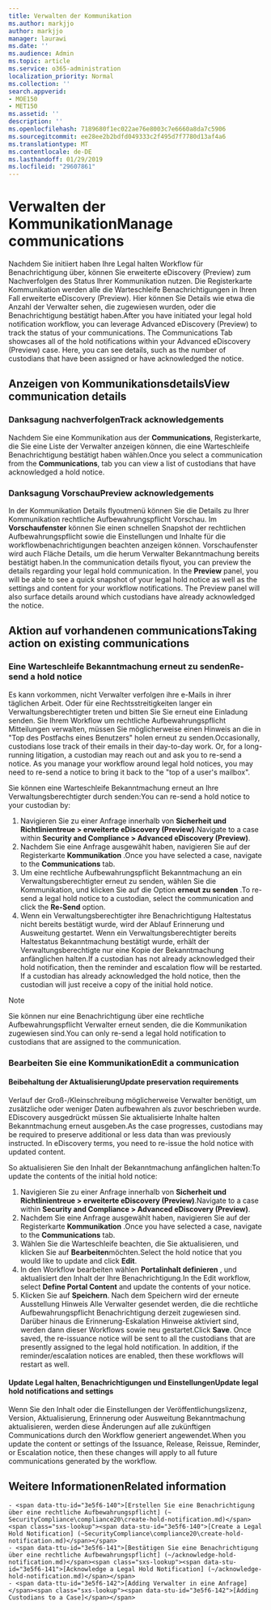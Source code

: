 ```yaml
---
title: Verwalten der Kommunikation
ms.author: markjjo
author: markjjo
manager: laurawi
ms.date: ''
ms.audience: Admin
ms.topic: article
ms.service: o365-administration
localization_priority: Normal
ms.collection: ''
search.appverid:
- MOE150
- MET150
ms.assetid: ''
description: ''
ms.openlocfilehash: 7189680f1ec022ae76e8003c7e6660a8da7c5906
ms.sourcegitcommit: ee28ee2b2bdfd049333c2f495d7f7780d13af4a6
ms.translationtype: MT
ms.contentlocale: de-DE
ms.lasthandoff: 01/29/2019
ms.locfileid: "29607861"
---
```

# <a name="manage-communications"></a><span data-ttu-id="3e5f6-102">Verwalten der Kommunikation</span><span class="sxs-lookup"><span data-stu-id="3e5f6-102">Manage communications</span></span>

<span data-ttu-id="3e5f6-p101">Nachdem Sie initiiert haben Ihre Legal halten Workflow für Benachrichtigung über, können Sie erweiterte eDiscovery (Preview) zum Nachverfolgen des Status Ihrer Kommunikation nutzen. Die Registerkarte Kommunikation werden alle die Warteschleife Benachrichtigungen in Ihren Fall erweiterte eDiscovery (Preview). Hier können Sie Details wie etwa die Anzahl der Verwalter sehen, die zugewiesen wurden, oder die Benachrichtigung bestätigt haben.</span><span class="sxs-lookup"><span data-stu-id="3e5f6-p101">After you have initiated your legal hold notification workflow, you can leverage  Advanced eDiscovery (Preview) to track the status of your communications. The Communications Tab showcases all of the hold notifications within your Advanced eDiscovery (Preview) case. Here, you can see details, such as the number of custodians that have been assigned or have acknowledged the notice.</span></span>

## <a name="view-communication-details"></a><span data-ttu-id="3e5f6-106">Anzeigen von Kommunikationsdetails</span><span class="sxs-lookup"><span data-stu-id="3e5f6-106">View communication details</span></span>

### <a name="track-acknowledgements"></a><span data-ttu-id="3e5f6-107">Danksagung nachverfolgen</span><span class="sxs-lookup"><span data-stu-id="3e5f6-107">Track acknowledgements</span></span>

<span data-ttu-id="3e5f6-108">Nachdem Sie eine Kommunikation aus der **Communications**, Registerkarte, die Sie eine Liste der Verwalter anzeigen können, die eine Warteschleife Benachrichtigung bestätigt haben wählen.</span><span class="sxs-lookup"><span data-stu-id="3e5f6-108">Once you select a communication from the **Communications**, tab you can view a list of custodians that have acknowledged a hold notice.</span></span> 

### <a name="preview-acknowledgements"></a><span data-ttu-id="3e5f6-109">Danksagung Vorschau</span><span class="sxs-lookup"><span data-stu-id="3e5f6-109">Preview acknowledgements</span></span>

<span data-ttu-id="3e5f6-p102">In der Kommunikation Details flyoutmenü können Sie die Details zu Ihrer Kommunikation rechtliche Aufbewahrungspflicht Vorschau. Im **Vorschaufenster** können Sie einen schnellen Snapshot der rechtlichen Aufbewahrungspflicht sowie die Einstellungen und Inhalte für die workflowbenachrichtigungen beachten anzeigen können. Vorschaufenster wird auch Fläche Details, um die herum Verwalter Bekanntmachung bereits bestätigt haben.</span><span class="sxs-lookup"><span data-stu-id="3e5f6-p102">In the communication details flyout, you can preview the details regarding your legal hold communication. In the **Preview** panel, you will be able to see a quick snapshot of your legal hold notice as well as the settings and content for your workflow notifications. The Preview panel will also surface details around which custodians have already acknowledged the notice.</span></span>

## <a name="taking-action-on-existing-communications"></a><span data-ttu-id="3e5f6-113">Aktion auf vorhandenen communications</span><span class="sxs-lookup"><span data-stu-id="3e5f6-113">Taking action on existing communications</span></span>

### <a name="re-send-a-hold-notice"></a><span data-ttu-id="3e5f6-114">Eine Warteschleife Bekanntmachung erneut zu senden</span><span class="sxs-lookup"><span data-stu-id="3e5f6-114">Re-send a hold notice</span></span>

<span data-ttu-id="3e5f6-p103">Es kann vorkommen, nicht Verwalter verfolgen ihre e-Mails in ihrer täglichen Arbeit. Oder für eine Rechtsstreitigkeiten langer ein Verwaltungsberechtigter treten und bitten Sie Sie erneut eine Einladung senden. Sie Ihrem Workflow um rechtliche Aufbewahrungspflicht Mitteilungen verwalten, müssen Sie möglicherweise einen Hinweis an die in "Top des Postfachs eines Benutzers" holen erneut zu senden.</span><span class="sxs-lookup"><span data-stu-id="3e5f6-p103">Occasionally, custodians lose track of their emails in their day-to-day work. Or, for a long-running litigation, a custodian may reach out and ask you to re-send a notice. As you manage your workflow around legal hold notices, you may need to re-send a notice to bring it back to the "top of a user's mailbox".</span></span>

<span data-ttu-id="3e5f6-118">Sie können eine Warteschleife Bekanntmachung erneut an Ihre Verwaltungsberechtigter durch senden:</span><span class="sxs-lookup"><span data-stu-id="3e5f6-118">You can re-send a hold notice to your custodian by:</span></span>
1. <span data-ttu-id="3e5f6-119">Navigieren Sie zu einer Anfrage innerhalb von **Sicherheit und Richtlinientreue > erweiterte eDiscovery (Preview)**.</span><span class="sxs-lookup"><span data-stu-id="3e5f6-119">Navigate to a case within **Security and Compliance > Advanced eDiscovery (Preview)**.</span></span>
2. <span data-ttu-id="3e5f6-120">Nachdem Sie eine Anfrage ausgewählt haben, navigieren Sie auf der Registerkarte **Kommunikation** .</span><span class="sxs-lookup"><span data-stu-id="3e5f6-120">Once you have selected a case, navigate to the **Communications** tab.</span></span>
3. <span data-ttu-id="3e5f6-121">Um eine rechtliche Aufbewahrungspflicht Bekanntmachung an ein Verwaltungsberechtigter erneut zu senden, wählen Sie die Kommunikation, und klicken Sie auf die Option **erneut zu senden** .</span><span class="sxs-lookup"><span data-stu-id="3e5f6-121">To re-send a legal hold notice to a custodian, select the communication and click the **Re-Send** option.</span></span>
4. <span data-ttu-id="3e5f6-p104">Wenn ein Verwaltungsberechtigter ihre Benachrichtigung Haltestatus nicht bereits bestätigt wurde, wird der Ablauf Erinnerung und Ausweitung gestartet. Wenn ein Verwaltungsberechtigter bereits Haltestatus Bekanntmachung bestätigt wurde, erhält der Verwaltungsberechtigte nur eine Kopie der Bekanntmachung anfänglichen halten.</span><span class="sxs-lookup"><span data-stu-id="3e5f6-p104">If a custodian has not already acknowledged their hold notification, then the reminder and escalation flow will be restarted. If a custodian has already acknowledged the hold notice, then the custodian will just receive a copy of the initial hold notice.</span></span>

> [!NOTE]
> <span data-ttu-id="3e5f6-124">Sie können nur eine Benachrichtigung über eine rechtliche Aufbewahrungspflicht Verwalter erneut senden, die die Kommunikation zugewiesen sind.</span><span class="sxs-lookup"><span data-stu-id="3e5f6-124">You can only re-send a legal hold notification to custodians that are assigned to the communication.</span></span> 

### <a name="edit-a-communication"></a><span data-ttu-id="3e5f6-125">Bearbeiten Sie eine Kommunikation</span><span class="sxs-lookup"><span data-stu-id="3e5f6-125">Edit a communication</span></span>

#### <a name="update-preservation-requirements"></a><span data-ttu-id="3e5f6-126">Beibehaltung der Aktualisierung</span><span class="sxs-lookup"><span data-stu-id="3e5f6-126">Update preservation requirements</span></span>
  
<span data-ttu-id="3e5f6-p105">Verlauf der Groß-/Kleinschreibung möglicherweise Verwalter benötigt, um zusätzliche oder weniger Daten aufbewahren als zuvor beschrieben wurde. EDiscovery ausgedrückt müssen Sie aktualisierte Inhalte halten Bekanntmachung erneut ausgeben.</span><span class="sxs-lookup"><span data-stu-id="3e5f6-p105">As the case progresses, custodians may be required to preserve additional or less data than was previously instructed. In eDiscovery terms, you need to re-issue the hold notice with updated content.</span></span>

<span data-ttu-id="3e5f6-129">So aktualisieren Sie den Inhalt der Bekanntmachung anfänglichen halten:</span><span class="sxs-lookup"><span data-stu-id="3e5f6-129">To update the contents of the initial hold notice:</span></span>

1. <span data-ttu-id="3e5f6-130">Navigieren Sie zu einer Anfrage innerhalb von **Sicherheit und Richtlinientreue > erweiterte eDiscovery (Preview)**.</span><span class="sxs-lookup"><span data-stu-id="3e5f6-130">Navigate to a case within **Security and Compliance > Advanced eDiscovery (Preview)**.</span></span>
2. <span data-ttu-id="3e5f6-131">Nachdem Sie eine Anfrage ausgewählt haben, navigieren Sie auf der Registerkarte **Kommunikation** .</span><span class="sxs-lookup"><span data-stu-id="3e5f6-131">Once you have selected a case, navigate to the **Communications** tab.</span></span>
3. <span data-ttu-id="3e5f6-132">Wählen Sie die Warteschleife beachten, die Sie aktualisieren, und klicken Sie auf **Bearbeiten**möchten.</span><span class="sxs-lookup"><span data-stu-id="3e5f6-132">Select the hold notice that you would like to update and click **Edit**.</span></span>
4. <span data-ttu-id="3e5f6-133">In den Workflow bearbeiten wählen **Portalinhalt definieren** , und aktualisiert den Inhalt der Ihre Benachrichtigung.</span><span class="sxs-lookup"><span data-stu-id="3e5f6-133">In the Edit workflow, select **Define Portal Content** and update the contents of your notice.</span></span> 
5. <span data-ttu-id="3e5f6-p106">Klicken Sie auf **Speichern**. Nach dem Speichern wird der erneute Ausstellung Hinweis Alle Verwalter gesendet werden, die die rechtliche Aufbewahrungspflicht Benachrichtigung derzeit zugewiesen sind. Darüber hinaus die Erinnerung-Eskalation Hinweise aktiviert sind, werden dann dieser Workflows sowie neu gestartet.</span><span class="sxs-lookup"><span data-stu-id="3e5f6-p106">Click **Save**. Once saved, the re-issuance notice will be sent to all the custodians that are presently assigned to the legal hold notification. In addition, if the reminder/escalation notices are enabled, then these workflows will restart as well.</span></span> 


#### <a name="update-legal-hold-notifications-and-settings"></a><span data-ttu-id="3e5f6-137">Update Legal halten, Benachrichtigungen und Einstellungen</span><span class="sxs-lookup"><span data-stu-id="3e5f6-137">Update legal hold notifications and settings</span></span>

<span data-ttu-id="3e5f6-138">Wenn Sie den Inhalt oder die Einstellungen der Veröffentlichungslizenz, Version, Aktualisierung, Erinnerung oder Ausweitung Bekanntmachung aktualisieren, werden diese Änderungen auf alle zukünftigen Communications durch den Workflow generiert angewendet.</span><span class="sxs-lookup"><span data-stu-id="3e5f6-138">When you update the content or settings of the Issuance, Release, Reissue, Reminder, or Escalation notice, then these changes will apply to all future communications generated by the workflow.</span></span>

## <a name="related-information"></a><span data-ttu-id="3e5f6-139">Weitere Informationen</span><span class="sxs-lookup"><span data-stu-id="3e5f6-139">Related information</span></span> 

    - <span data-ttu-id="3e5f6-140">[Erstellen Sie eine Benachrichtigung über eine rechtliche Aufbewahrungspflicht] (~ SecurityCompliance\compliance20\create-hold-notification.md)</span><span class="sxs-lookup"><span data-stu-id="3e5f6-140">[Create a Legal Hold Notification] (~SecurityCompliance\compliance20\create-hold-notification.md)</span></span>
    - <span data-ttu-id="3e5f6-141">[Bestätigen Sie eine Benachrichtigung über eine rechtliche Aufbewahrungspflicht] (~/acknowledge-hold-notification.md)</span><span class="sxs-lookup"><span data-stu-id="3e5f6-141">[Acknowledge a Legal Hold Notification] (~/acknowledge-hold-notification.md)</span></span>
    - <span data-ttu-id="3e5f6-142">[Adding Verwalter in eine Anfrage]</span><span class="sxs-lookup"><span data-stu-id="3e5f6-142">[Adding Custodians to a Case]</span></span>
